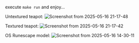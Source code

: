 execute ```make run``` and enjoy...

Untextured teapot:
![Screenshot from 2025-05-16 21-17-48](https://github.com/user-attachments/assets/dd9f8e17-a560-407c-8b78-bee19b98a547)

Textured teapot:
![Screenshot from 2025-05-16 21-17-42](https://github.com/user-attachments/assets/bd0cdf0e-ff3b-4027-9288-04ce23a1edc3)

OS Runescape model:
![Screenshot from 2025-05-16 14-30-11](https://github.com/user-attachments/assets/90834cf3-afa9-4a5a-9905-6431a3882d4f)
